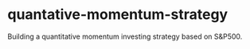 # quantative-momentum-strategy
Building a quantitative momentum investing strategy based on S&amp;P500.
